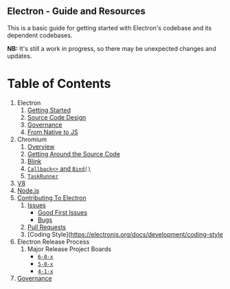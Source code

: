 ## Electron - Guide and Resources

This is a basic guide for getting started with Electron's codebase and its dependent codebases.

**NB:** It's still a work in progress, so there may be unexpected changes and updates.

# Table of Contents

1. Electron
   1. [Getting Started](electron/overview.md)
   2. [Source Code Design](electron/overview.md#getting-around-the-source-code)
   3. [Governance](https://github.com/electron/governance)
   4. [From Native to JS](electron/from-native-to-js.md)
2. Chromium
   1. [Overview](chromium/overview.md)
   2. [Getting Around the Source Code](chromium/overview.md#getting-around-the-source-code)
   3. [Blink](chromium/blink.md)
   4. [`Callback<>` and `Bind()`](chromium/callback-and-bind.md)
   5. [`TaskRunner`](chromium/taskrunner.md)
3. [V8](v8.md)
4. [Node.js](nodejs.md)
5. [Contributing To Electron](https://github.com/electron/electron/blob/master/CONTRIBUTING.md)
   1. [Issues](https://electronjs.org/docs/development/issues)
	 	* [Good First Issues](https://github.com/electron/electron/issues?q=is%3Aopen+is%3Aissue+label%3A%22good+first+issue%22)
		* [Bugs](https://github.com/electron/electron/issues?q=is%3Aopen+is%3Aissue+label%3A%22bug+%3Abeetle%3A%22)
   2. [Pull Requests](https://electronjs.org/docs/development/pull-requests)
   3. [Coding Style](https://electronjs.org/docs/development/coding-style
6. Electron Release Process
   1. Major Release Project Boards
		* [`6-0-x`](https://github.com/electron/electron/projects/20)
		* [`5-0-x`](https://github.com/electron/electron/projects/15)
		* [`4-1-x`](https://github.com/orgs/electron/projects/17)
7. [Governance](https://github.com/electron/governance)